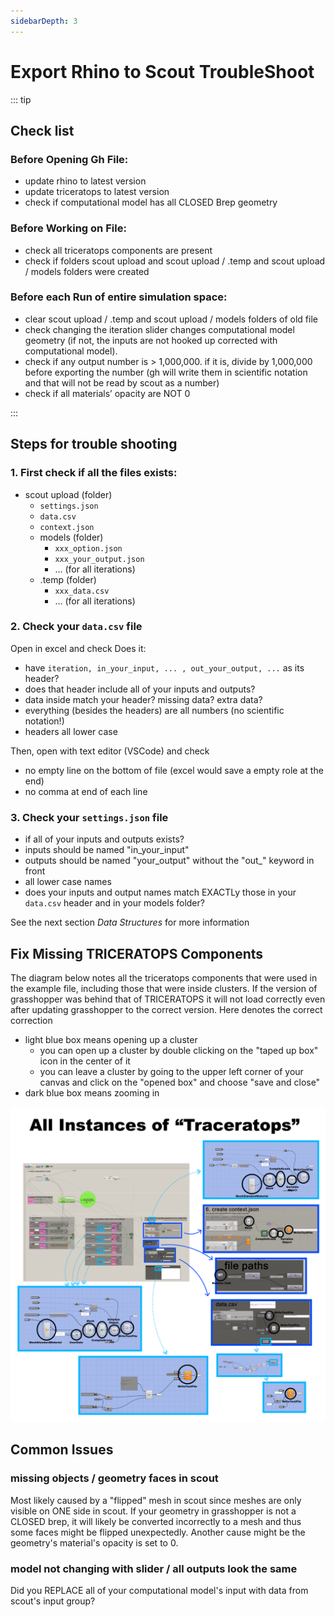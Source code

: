 ```yaml
---
sidebarDepth: 3
---
```



# Export Rhino to Scout TroubleShoot

::: tip

## Check list

### Before Opening Gh File:
- update rhino to latest version
- update triceratops to latest version
- check if computational model has all CLOSED Brep geometry

### Before Working on File:
- check all triceratops components are present
- check if folders scout upload and scout upload / .temp and scout upload / models folders were created

### Before each Run of entire simulation space:
- clear scout upload / .temp  and scout upload / models folders of old file
- check changing the iteration slider changes computational model geometry (if not, the inputs are not hooked up corrected with computational model).
- check if any output number is > 1,000,000. if it is, divide by 1,000,000 before exporting the number (gh will write them in scientific notation and that will not be read by scout as a number)
- check if all materials’ opacity are NOT 0

:::

## Steps for trouble shooting 
### 1. First check if all the files exists: 
- scout upload (folder)
    - `settings.json`
    - `data.csv`
    - `context.json`
    - models (folder)
        - `xxx_option.json`
        - `xxx_your_output.json`
        - ... (for all iterations)
    - .temp (folder)
        - `xxx_data.csv`
        - ... (for all iterations)

### 2. Check your `data.csv` file
Open in excel and check
Does it: 
- have `iteration, in_your_input, ... , out_your_output, ...` as its header?
- does that header include all of your inputs and outputs?
- data inside match your header? missing data? extra data?
- everything (besides the headers) are all numbers (no scientific notation!)
- headers all lower case

Then, open with text editor (VSCode) and check
- no empty line on the bottom of file (excel would save a empty role at the end)
- no comma at end of each line 

### 3. Check your `settings.json` file
- if all of your inputs and outputs exists?
- inputs should be named "in_your_input"
- outputs should be named "your_output" without the "out_" keyword in front
- all lower case names
- does your inputs and output names match EXACTLy those in your `data.csv` header and in your models folder? 

See the next section *Data Structures* for more information


## Fix Missing TRICERATOPS Components
The diagram below notes all the triceratops components that were used in the example file, including those that were inside clusters. 
If the version of grasshopper was behind that of TRICERATOPS it will not load correctly even after updating grasshopper to the correct version. 
Here denotes the correct correction
- light blue box means opening up a cluster
    - you can open up a cluster by double clicking on the "taped up box" icon in the center of it
    - you can leave a cluster by going to the upper left corner of your canvas and click on the "opened box" and choose "save and close" 
- dark blue box means zooming in

![img](./images/triceratops_instances.png)

## Common Issues
### missing objects / geometry faces in scout
Most likely caused by a "flipped" mesh in scout since meshes are only visible on ONE side in scout. If your geometry in grasshopper is not a CLOSED brep, it will likely be converted incorrectly to a mesh and thus some faces might be flipped unexpectedly. 
Another cause might be the geometry's material's opacity is set to 0. 

### model not changing with slider / all outputs look the same
Did you REPLACE all of your computational model's input with data from scout's input group? 

